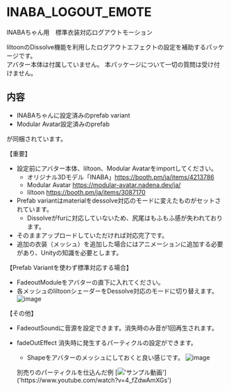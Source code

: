 # INABA_LOGOUT_EMOTE

INABAちゃん用　標準衣装対応ログアウトモーション

liltoonのDissolve機能を利用したログアウトエフェクトの設定を補助するパッケージです。  
アバター本体は付属していません。 本パッケージについて一切の質問は受け付けません。

## 内容
 - INABAちゃんに設定済みのprefab variant
 - Modular Avatar設定済みのprefab

が同梱されています。

【重要】
 - 設定前にアバター本体、liltoon、Modular Avatarをimportしてください。
   - オリジナル3Dモデル「INABA」https://booth.pm/ja/items/4213786
   - Modular Avatar https://modular-avatar.nadena.dev/ja/
   - liltoon https://booth.pm/ja/items/3087170
 - Prefab variantはmaterialをdessolve対応のモードに変えたものがセットされています。
   - Dissolveがfurに対応していないため、尻尾はもふもふ感が失われております。
 - そのままアップロードしていただければ対応完了です。
 - 追加の衣装（メッシュ）を追加した場合にはアニメーションに追加する必要があり、Unityの知識を必要とします。

【Prefab Variantを使わず標準対応する場合】
 - FadeoutModuleをアバターの直下に入れてください。
 - 各メッシュのliltoonシェーダーをDessolve対応のモードに切り替えます。
 ![image](https://user-images.githubusercontent.com/34181574/215459237-a6e92c4e-37b2-4c2d-beda-05942a318b05.png)
 
【その他】
 - FadeoutSoundに音源を設定できます。消失時のみ音が1回再生されます。
 - fadeOutEffect 消失時に発生するパーティクルの設定ができます。
   - Shapeをアバターのメッシュにしておくと良い感じです。
   ![image](https://user-images.githubusercontent.com/34181574/215459778-1c87495a-374f-4522-bfb5-b6f3c1917f0d.png)
   
   別売りのパーティクルを仕込んだ例
   [!['サンプル動画']('https://i9.ytimg.com/vi/4_fZdwAmXGs/mq2.jpg?sqp=CNzI3p4G-oaymwEmCMACELQB8quKqQMa8AEB-AHUBoAC4AOKAgwIABABGBMgMSh_MA8=&rs=AOn4CLBwiUUdQ16Kf9q7CvB6n4Bxdf8rFA')]('https://www.youtube.com/watch?v=4_fZdwAmXGs')
   
